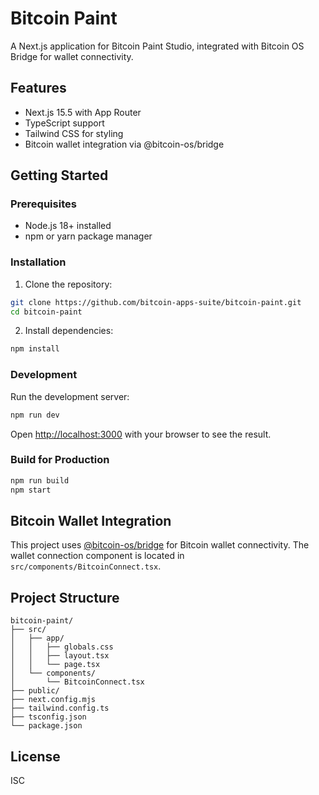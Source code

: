 # Bitcoin Paint

A Next.js application for Bitcoin Paint Studio, integrated with Bitcoin OS Bridge for wallet connectivity.

## Features

- Next.js 15.5 with App Router
- TypeScript support
- Tailwind CSS for styling
- Bitcoin wallet integration via @bitcoin-os/bridge

## Getting Started

### Prerequisites

- Node.js 18+ installed
- npm or yarn package manager

### Installation

1. Clone the repository:
```bash
git clone https://github.com/bitcoin-apps-suite/bitcoin-paint.git
cd bitcoin-paint
```

2. Install dependencies:
```bash
npm install
```

### Development

Run the development server:

```bash
npm run dev
```

Open [http://localhost:3000](http://localhost:3000) with your browser to see the result.

### Build for Production

```bash
npm run build
npm start
```

## Bitcoin Wallet Integration

This project uses [@bitcoin-os/bridge](https://www.npmjs.com/package/@bitcoin-os/bridge) for Bitcoin wallet connectivity. The wallet connection component is located in `src/components/BitcoinConnect.tsx`.

## Project Structure

```
bitcoin-paint/
├── src/
│   ├── app/
│   │   ├── globals.css
│   │   ├── layout.tsx
│   │   └── page.tsx
│   └── components/
│       └── BitcoinConnect.tsx
├── public/
├── next.config.mjs
├── tailwind.config.ts
├── tsconfig.json
└── package.json
```

## License

ISC